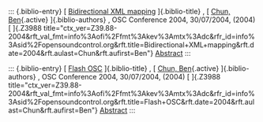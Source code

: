 ::: {.biblio-entry}
[ [Bidirectional XML mapping](publication/bidirectional-xml-mapping)
]{.biblio-title} , [ [Chun, Ben](publications/author/Chun){.active}
]{.biblio-authors} , OSC Conference 2004, 30/07/2004, (2004) [ ]{.Z3988
title="ctx_ver=Z39.88-2004&rft_val_fmt=info%3Aofi%2Ffmt%3Akev%3Amtx%3Adc&rfr_id=info%3Asid%2Fopensoundcontrol.org&rft.title=Bidirectional+XML+mapping&rft.date=2004&rft.aulast=Chun&rft.aufirst=Ben"}
[Abstract](publication/bidirectional-xml-mapping)
:::

::: {.biblio-entry}
[ [Flash OSC](publication/flash-osc) ]{.biblio-title} , [ [Chun,
Ben](publications/author/Chun){.active} ]{.biblio-authors} , OSC
Conference 2004, 30/07/2004, (2004) [ ]{.Z3988
title="ctx_ver=Z39.88-2004&rft_val_fmt=info%3Aofi%2Ffmt%3Akev%3Amtx%3Adc&rfr_id=info%3Asid%2Fopensoundcontrol.org&rft.title=Flash+OSC&rft.date=2004&rft.aulast=Chun&rft.aufirst=Ben"}
[Abstract](publication/flash-osc)
:::
